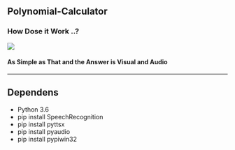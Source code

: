 <html>

## Polynomial-Calculator
<div>
    <h3>How Dose it Work ..?</h3>
    <img src="GUIRUN.png"></div> 
    <h4>As Simple as That and the Answer is Visual and Audio </h4>
 <hr>
    <h2>Dependens</h2>
    <ul> <li> Python 3.6</li>
    <li>pip install SpeechRecognition</li>
    <li>pip install pyttsx</li>
    <li>pip install pyaudio</li>
    <li> pip install pypiwin32</li>
</ul>
</body>
<body>

</html>
